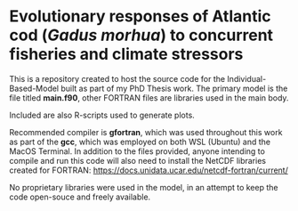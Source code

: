 # Evolutionary responses of Atlantic cod (_Gadus morhua_) to concurrent fisheries and climate stressors

This is a repository created to host the source code for the Individual-Based-Model built as part of my PhD Thesis work.
The primary model is the file titled **main.f90**, other FORTRAN files are libraries used in the main body.

Included are also R-scripts used to generate plots.

Recommended compiler is **gfortran**, which was used throughout this work as part of the **gcc**, which was employed on both WSL (Ubuntu) and the MacOS Terminal. In addition to the files provided, anyone intending to compile and run this code will also need to install the NetCDF libraries created for FORTRAN: https://docs.unidata.ucar.edu/netcdf-fortran/current/

No proprietary libraries were used in the model, in an attempt to keep the code open-souce and freely available.
